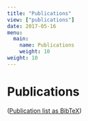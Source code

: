 ```yaml
---
title: "Publications"
view: ["publications"]
date: 2017-05-16
menu:
  main:
    name: Publications
    weight: 10
weight: 10
---
```


# Publications

([Publication list as BibTeX](/references.bib))
